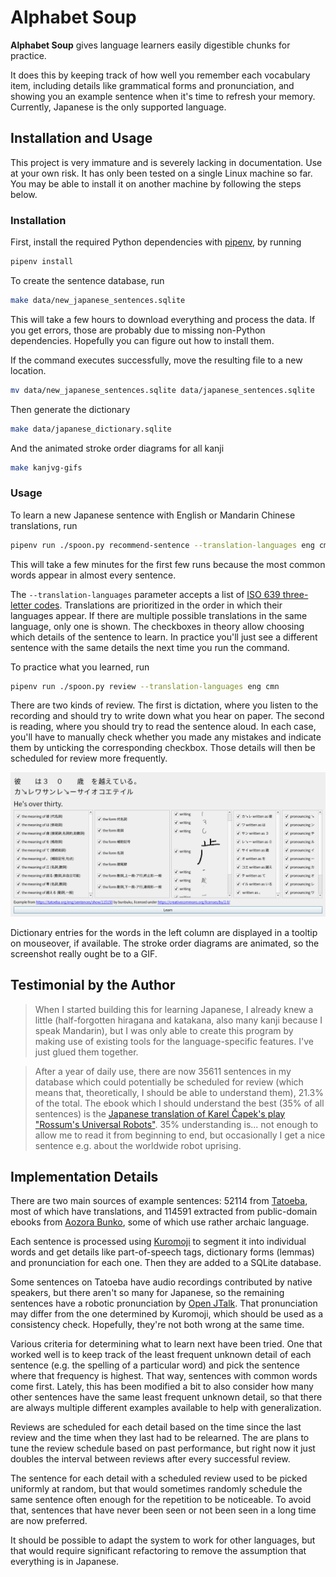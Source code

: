 # Alphabet Soup

**Alphabet Soup** gives language learners easily digestible chunks for practice.

It does this by keeping track of how well you remember each vocabulary item,
including details like grammatical forms and pronunciation, and showing you an
example sentence when it's time to refresh your memory. Currently, Japanese is
the only supported language.

## Installation and Usage

This project is very immature and is severely lacking in documentation. Use at
your own risk. It has only been tested on a single Linux machine so far.
You may be able to install it on another machine by following the steps below.

### Installation

First, install the required Python dependencies with [pipenv](https://pipenv.kennethreitz.org/),
by running
```bash
pipenv install
```

To create the sentence database, run
```bash
make data/new_japanese_sentences.sqlite
```
This will take a few hours to download everything and process the data.
If you get errors, those are probably due to missing non-Python dependencies.
Hopefully you can figure out how to install them.

If the command executes successfully, move the resulting file to a new location.
```bash
mv data/new_japanese_sentences.sqlite data/japanese_sentences.sqlite
```

Then generate the dictionary
```bash
make data/japanese_dictionary.sqlite
```

And the animated stroke order diagrams for all kanji
```bash
make kanjvg-gifs
```

### Usage

To learn a new Japanese sentence with English or Mandarin Chinese translations, run
```bash
pipenv run ./spoon.py recommend-sentence --translation-languages eng cmn
```
This will take a few minutes for the first few runs because the most common
words appear in almost every sentence.

The `--translation-languages` parameter accepts a list of [ISO 639 three-letter
codes](https://en.wikipedia.org/wiki/List_of_ISO_639-2_codes). Translations are
prioritized in the order in which their languages appear. If there are multiple
possible translations in the same language, only one is shown. The checkboxes
in theory allow choosing which details of the sentence to learn. In practice
you'll just see a different sentence with the same details the next time you run
the command.

To practice what you learned, run
```bash
pipenv run ./spoon.py review --translation-languages eng cmn
```
There are two kinds of review. The first is dictation, where you listen to the
recording and should try to write down what you hear on paper. The second is
reading, where you should try to read the sentence aloud.
In each case, you'll have to manually check whether you made any mistakes and
indicate them by unticking the corresponding checkbox. Those details will then
be scheduled for review more frequently.

![A screenshot of the review interface](screenshot.png)

Dictionary entries for the words in the left column are displayed in a tooltip
on mouseover, if available. The stroke order diagrams are animated, so the
screenshot really ought be to a GIF.

## Testimonial by the Author

> When I started building this for learning Japanese, I already knew a little
(half-forgotten hiragana and katakana, also many kanji because I speak Mandarin),
but I was only able to create this program by making use of existing tools for
the language-specific features. I've just glued them together.

> After a year of daily use, there are now 35611 sentences in my database which
could potentially be scheduled for review (which means that, theoretically,
I should be able to understand them), 21.3% of the total. The ebook which I
should understand the best (35% of all sentences) is the [Japanese translation
of Karel Čapek's play "Rossum's Universal Robots"](https://www.aozora.gr.jp/cards/001236/files/46345_23174.html).
35% understanding is... not enough to allow me to read it from beginning to end,
but occasionally I get a nice sentence e.g. about the worldwide robot uprising.

## Implementation Details

There are two main sources of example sentences: 52114 from [Tatoeba](https://tatoeba.org),
most of which have translations, and 114591 extracted from public-domain ebooks
from [Aozora Bunko](https://www.aozora.gr.jp/), some of which use rather archaic
language.

Each sentence is processed using [Kuromoji](https://github.com/atilika/kuromoji)
to segment it into individual words and get details like part-of-speech tags,
dictionary forms (lemmas) and pronunciation for each one. Then they are added to
a SQLite database.

Some sentences on Tatoeba have audio recordings contributed by native speakers,
but there aren't so many for Japanese, so the remaining sentences have a robotic
pronunciation by [Open JTalk](http://open-jtalk.sourceforge.net/).
That pronunciation may differ from the one determined by
Kuromoji, which should be used as a consistency check. Hopefully, they're not
both wrong at the same time.

Various criteria for determining what to learn next have been tried. One that
worked well is to keep track of the least frequent unknown detail of each
sentence (e.g. the spelling of a particular word) and pick the sentence where
that frequency is highest. That way, sentences with common words come first.
Lately, this has been modified a bit to also consider how many other sentences
have the same least frequent unknown detail, so that there are always multiple
different examples available to help with generalization.

Reviews are scheduled for each detail based on the time since the last review
and the time when they last had to be relearned. The are plans to tune the
review schedule based on past performance, but right now it just doubles the
interval between reviews after every successful review.

The sentence for each detail with a scheduled review used to be picked uniformly
at random, but that would sometimes randomly schedule the same sentence often
enough for the repetition to be noticeable. To avoid that, sentences that have
never been seen or not been seen in a long time are now preferred.

It should be possible to adapt the system to work for other languages, but that
would require significant refactoring to remove the assumption that everything
is in Japanese.
